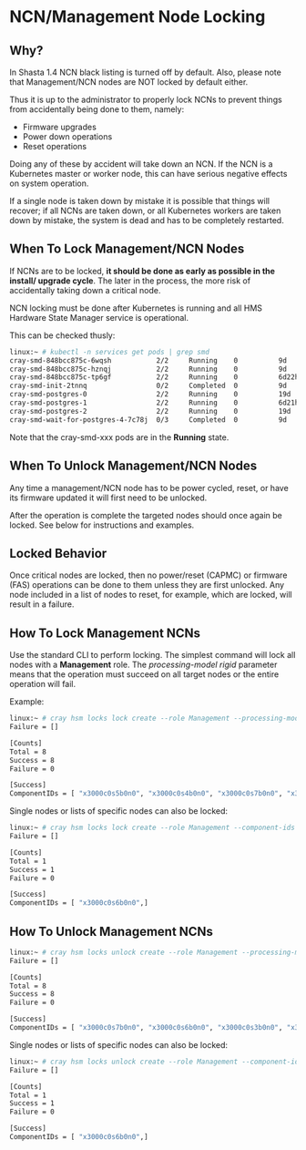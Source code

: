 # NCN/Management Node Locking

## Why?

In Shasta 1.4 NCN black listing is turned off by default.  Also, please note
that Management/NCN nodes are NOT locked by default either.

Thus it is up to the administrator to properly lock NCNs to prevent things 
from accidentally being done to them, namely:

* Firmware upgrades
* Power down operations
* Reset operations

Doing any of these by accident will take down an NCN.  If the NCN is a 
Kubernetes master or worker node, this can have serious negative effects on
system operation.  

If a single node is taken down by mistake it is possible that things will 
recover; if all NCNs are taken down, or all Kubernetes workers are taken down
by mistake, the system is dead and has to be completely restarted.

## When To Lock Management/NCN Nodes

If NCNs are to be locked, **it should be done as early as possible in the install/
upgrade cycle**.   The later in the process, the more risk of accidentally taking
down a critical node.

NCN locking must be done after Kubernetes is running and all HMS Hardware State Manager service is operational.

This can be checked thusly:

```bash
linux:~ # kubectl -n services get pods | grep smd
cray-smd-848bcc875c-6wqsh           2/2     Running    0          9d
cray-smd-848bcc875c-hznqj           2/2     Running    0          9d
cray-smd-848bcc875c-tp6gf           2/2     Running    0          6d22h
cray-smd-init-2tnnq                 0/2     Completed  0          9d
cray-smd-postgres-0                 2/2     Running    0          19d
cray-smd-postgres-1                 2/2     Running    0          6d21h
cray-smd-postgres-2                 2/2     Running    0          19d
cray-smd-wait-for-postgres-4-7c78j  0/3     Completed  0          9d
```

Note that the cray-smd-xxx pods are in the **Running** state.

## When To Unlock Management/NCN Nodes

Any time a management/NCN node has to be power cycled, reset, or have its
firmware updated it will first need to be unlocked.   

After the operation is complete the targeted nodes should once again be locked.
See below for instructions and examples.

## Locked Behavior

Once critical nodes are locked, then no power/reset (CAPMC) or firmware (FAS)
operations can be done to them unless they are first unlocked.   Any node
included in a list of nodes to reset, for example, which are locked, will
result in a failure.

## How To Lock Management NCNs

Use the standard CLI to perform locking.  The simplest command will lock all
nodes with a **Management** role.  The *processing-model rigid* parameter means that the
operation must succeed on all target nodes or the entire operation will fail.

Example:

```bash
linux:~ # cray hsm locks lock create --role Management --processing-model rigid
Failure = []

[Counts]
Total = 8
Success = 8
Failure = 0

[Success]
ComponentIDs = [ "x3000c0s5b0n0", "x3000c0s4b0n0", "x3000c0s7b0n0", "x3000c0s6b0n0", "x3000c0s3b0n0", "x3000c0s2b0n0", "x3000c0s9b0n0", "x3000c0s8b0n0",]
```

Single nodes or lists of specific nodes can also be locked:

```bash
linux:~ # cray hsm locks lock create --role Management --component-ids x3000c0s6b0n0 --processing-model rigid
Failure = []

[Counts]
Total = 1
Success = 1
Failure = 0

[Success]
ComponentIDs = [ "x3000c0s6b0n0",]
```


## How To Unlock Management NCNs

```bash
linux:~ # cray hsm locks unlock create --role Management --processing-model rigid
Failure = []

[Counts]
Total = 8
Success = 8
Failure = 0

[Success]
ComponentIDs = [ "x3000c0s7b0n0", "x3000c0s6b0n0", "x3000c0s3b0n0", "x3000c0s2b0n0", "x3000c0s9b0n0", "x3000c0s8b0n0", "x3000c0s5b0n0", "x3000c0s4b0n0",]
```
Single nodes or lists of specific nodes can also be locked:

```bash
linux:~ # cray hsm locks unlock create --role Management --component-ids x3000c0s6b0n0 --processing-model rigid
Failure = []

[Counts]
Total = 1
Success = 1
Failure = 0

[Success]
ComponentIDs = [ "x3000c0s6b0n0",]
```

